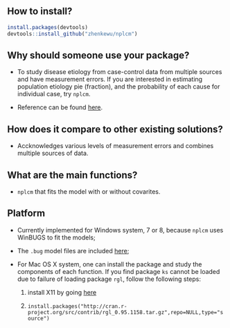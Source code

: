 How to install?
--------------
```r
install.packages(devtools)
devtools::install_github("zhenkewu/nplcm")
```

Why should someone use your package?
-------------------------------------

- To study disease etiology from case-control data from multiple sources and have measurement errors. If you are interested in estimating population etiology pie (fraction), and the probability of each cause for individual case, try `nplcm`.

- Reference can be found [here](http://arxiv.org/abs/1411.5774).

How does it compare to other existing solutions?
------------------------------------------------
- Accknowledges various levels of measurement errors and combines multiple sources
of data.

What are the main functions?
-----------------------------
- `nplcm` that fits the model with or without covarites.

Platform
---------
- Currently implemented for Windows system, 7 or 8, because `nplcm` uses WinBUGS
  to fit the models;
  
- The `.bug` model files are included [here](https://github.com/zhenkewu/bugs.models/tree/master/nplcm);

- For Mac OS X system, one can install the package and study the components of
  each function. If you find package `ks` cannot be loaded due to failure of 
  loading package `rgl`, follow the following steps:
  
    1. install X11 by going [here](http://xquartz.macosforge.org/trac/wiki/X112.7.7)
    
    2. `install.packages("http://cran.r-project.org/src/contrib/rgl_0.95.1158.tar.gz",repo=NULL,type="source")`

